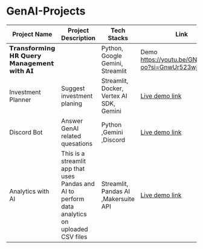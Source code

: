 # GenAI-Projects

| Project Name | Project Description | Tech Stacks | Link | Blog |
|---|---|---|---|------|
| 𝗧𝗿𝗮𝗻𝘀𝗳𝗼𝗿𝗺𝗶𝗻𝗴 𝗛𝗥 𝗤𝘂𝗲𝗿𝘆 𝗠𝗮𝗻𝗮𝗴𝗲𝗺𝗲𝗻𝘁 𝘄𝗶𝘁𝗵 𝗔𝗜 | | Python, Google Gemini, Streamlit | Demo https://youtu.be/GN_zE5FG-oo?si=GnwUr523wjFCW9i7 | https://www.linkedin.com/pulse/transforming-hr-query-management-ai-genai-guru-oxknf/?trackingId=94A0nJvYXYY1BebVK5Y84Q%3D%3D |
| Investment Planner | Suggest investment planing  | Streamlit, Docker, Vertex AI SDK, Gemini | [Live demo link](https://youtu.be/OPDg4K8Ft9E?si=QiKrNPZ0ORhfVdSB) |
| Discord Bot | Answer GenAI related quesations |Python ,Gemini ,Discord |[Live demo link](https://youtu.be/cGjR4ExG7zo?si=p8dWQWhlCwHr3JbN)|
| Analytics with AI  | This is a streamlit app that uses Pandas and AI to perform data analytics on uploaded CSV files | Streamlit, Pandas AI ,Makersuite API | [Live demo link](pandas-ai-website.streamlit.app/)  |
